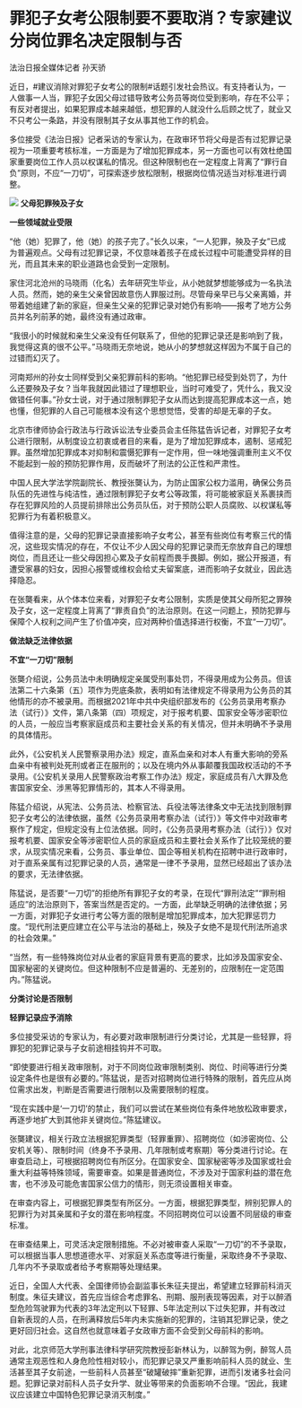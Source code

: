 # 罪犯子女考公限制要不要取消？专家建议分岗位罪名决定限制与否

法治日报全媒体记者 孙天骄

近日，#建议消除对罪犯子女考公的限制#话题引发社会热议。有支持者认为，一人做事一人当，罪犯子女因父母过错导致考公务员等岗位受到影响，存在不公平；有反对者提出，如果犯罪成本越来越低，想犯罪的人就没什么后顾之忧了，就业又不只考公一条路，并没有限制其子女从事其他工作的机会。

多位接受《法治日报》记者采访的专家认为，在政审环节将父母是否有过犯罪记录视为一项重要考核标准，一方面是为了增加犯罪成本，另一方面也可以有效杜绝国家重要岗位工作人员以权谋私的情况。但这种限制也在一定程度上背离了“罪行自负”原则，不应“一刀切”，可探索逐步放松限制，根据岗位情况适当对标准进行调整。

![](https://inews.gtimg.com/news_bt/OhhJjHm9zlYvAotO9TB_5LDILPBR3-KT5RWoPMphuNhS8AA/1000)
**父母犯罪殃及子女**

**一些领域就业受限**

“他（她）犯罪了，他（她）的孩子完了。”长久以来，“一人犯罪，殃及子女”已成为普遍观点。父母有过犯罪记录，不仅意味着孩子在成长过程中可能遭受异样的目光，而且其未来的职业道路也会受到一定限制。

家住河北沧州的马晓雨（化名）去年研究生毕业，从小她就梦想能够成为一名执法人员。然而，她的亲生父亲曾因故意伤人罪服过刑。尽管母亲早已与父亲离婚，并带着她组建了新的家庭，但亲生父亲的犯罪记录对她仍有影响——报考了地方公务员并名列前茅的她，最终没有通过政审。

“我很小的时候就和亲生父亲没有任何联系了，但他的犯罪记录还是影响到了我，我觉得这真的很不公平。”马晓雨无奈地说，她从小的梦想就这样因为不属于自己的过错而幻灭了。

河南郑州的孙女士同样受到父亲犯罪前科的影响。“他犯罪已经受到处罚了，为什么还要殃及子女？当年我就因此错过了理想职业，当时可难受了，凭什么，我又没做错任何事。”孙女士说，对于通过限制罪犯子女从而达到提高犯罪成本这一点，她也懂，但犯罪的人自己可能根本没有这个思想觉悟，受害的却是无辜的子女。

北京市律师协会行政法与行政诉讼法专业委员会主任陈猛告诉记者，对罪犯子女考公进行限制，从制度设立初衷或者目的来看，是为了增加犯罪成本，遏制、惩戒犯罪。虽然增加犯罪成本对抑制和震慑犯罪有一定作用，但一味地强调重刑主义不仅不能起到一般的预防犯罪作用，反而破坏了刑法的公正性和严肃性。

中国人民大学法学院副院长、教授张龑认为，为防止国家公权力滥用，确保公务员队伍的先进性与纯洁性，通过限制罪犯子女考公等政策，将可能被家庭关系裹挟而存在犯罪风险的人员提前排除出公务员队伍，对于预防公职人员腐败、以权谋私等犯罪行为有着积极意义。

值得注意的是，父母的犯罪记录直接影响子女考公，甚至有些岗位有考察三代的情况，这些现实情况的存在，不仅让不少人因父母的犯罪记录而无奈放弃自己的理想岗位，而且还让一些父母因担心累及子女前程而畏手畏脚。例如，据公开报道，有遭受家暴的妇女，因担心报警或维权会给丈夫留案底，进而影响子女就业，因此选择隐忍。

在张龑看来，从个体本位来看，对罪犯子女考公限制，实质是使其父母所犯之罪殃及子女，这一定程度上背离了“罪责自负”的法治原则。在这一问题上，预防犯罪与保障个人权利之间产生了价值冲突，应对两种价值选择进行权衡，不宜“一刀切”。

**做法缺乏法律依据**

**不宜“一刀切”限制**

张龑介绍说，公务员法中未明确规定亲属受刑事处罚，不得录用成为公务员。但该法第二十六条第（五）项作为兜底条款，表明如有法律规定不得录用为公务员的其他情形的亦不被录用。而根据2021年中共中央组织部发布的《公务员录用考察办法（试行）》文件，第八条第（四）项规定，对于报考机要、国家安全等涉密职位的人员，一般应当考察家庭成员和主要社会关系的有关情况，但并未明确不予录用的具体情形。

此外，《公安机关人民警察录用办法》规定，直系血亲和对本人有重大影响的旁系血亲中有被判处死刑或者正在服刑的；以及在境内外从事颠覆我国政权活动的不予录用。《公安机关录用人民警察政治考察工作办法》规定，家庭成员有八大罪及危害国家安全、涉黑等犯罪情形的，其本人不得录用。

陈猛介绍说，从宪法、公务员法、检察官法、兵役法等法律条文中无法找到限制罪犯子女考公的法律依据，虽然《公务员录用考察办法（试行）》等文件中对政审考察作了规定，但规定没有上位法依据。同时，《公务员录用考察办法（试行）》仅对报考机要、国家安全等涉密职位人员的家庭成员和主要社会关系作了比较笼统的要求，从现实情况来看，公务员、事业单位、国企等相关机构在招聘中进行政审时，对于直系亲属有过犯罪记录的人员，通常是一律不予录用，显然已经超出了该办法的要求，无法律依据。

陈猛说，是否要“一刀切”的拒绝所有罪犯子女的考录，在现代“罪刑法定”“罪刑相适应”的法治原则下，答案当然是否定的。一方面，此举缺乏明确的法律依据；另一方面，对罪犯子女进行考公等方面的限制是增加犯罪成本，加大犯罪惩罚力度。“现代刑法更应建立在公平与法治的基础上，殃及子女绝不是现代刑法所追求的社会效果。”

“当然，有一些特殊岗位对从业者的家庭背景有更高的要求，比如涉及国家安全、国家秘密的关键岗位。但这种限制不应是普遍的、无差别的，应限制在一定范围内。”陈猛说。

**分类讨论是否限制**

**轻罪记录应予消除**

多位接受采访的专家认为，有必要对政审限制进行分类讨论，尤其是一些轻罪，将罪犯的犯罪记录与子女前途相挂钩并不可取。

“即使要进行相关政审限制，对于不同岗位政审限制类别、岗位、时间等进行分类设定条件也是很有必要的。”陈猛说，是否对招聘岗位进行特殊的限制，首先应从岗位需求出发，判断是否需要进行限制以及需要限制的程度。

“现在实践中是‘一刀切’的禁止，我们可以尝试在某些岗位有条件地放松政审要求，再逐步地扩大到其他非关键岗位。”陈猛建议。

张龑建议，相关行政立法根据犯罪类型（轻罪重罪）、招聘岗位（如涉密岗位、公安机关等）、限制时间（终身不予录用、几年限制或考察期）等分类进行讨论。在审查启动上，可根据招聘岗位有所区分。在国家安全、国家秘密等涉及国家或社会重大利益等特殊领域，需要审查。如果是普通岗位，不涉及对于国家利益的潜在危害，也不涉及可能危害国家公信力的情形，则无须设置相关审查。

在审查内容上，可根据犯罪类型有所区分。一方面，根据犯罪类型，辨别犯罪人的犯罪行为对其亲属和子女的潜在影响程度。不同招聘岗位可以设置不同层级的审查标准。

在审查结果上，可灵活决定限制措施。不必对被审查人采取“一刀切”的不予录取，可以根据当事人思想道德水平、对家庭关系态度等进行衡量，采取终身不予录取、几年内不予录取或者给予考察期等处理结果。

近日，全国人大代表、全国律师协会副监事长朱征夫提出，希望建立轻罪前科消灭制度。朱征夫建议，首先应当综合考虑罪名、刑期、服刑表现等因素，对于以醉酒型危险驾驶罪为代表的3年法定刑以下轻罪、5年法定刑以下过失犯罪，并有改过自新表现的人员，在刑满释放后5年内未实施新的犯罪的，注销其犯罪记录，使之更好回归社会。这自然也就意味着子女政审方面不会受到父母前科的影响。

对此，北京师范大学刑事法律科学研究院教授彭新林认为，以醉驾为例，醉驾人员通常主观恶性和人身危险性相对较小，而犯罪记录又严重影响前科人员的就业、生活甚至其子女前途，一些前科人员甚至“破罐破摔”重新犯罪，进而引发诸多社会问题。犯罪记录对前科人员子女升学、就业等带来的负面影响不合理。“因此，我建议应该建立中国特色犯罪记录消灭制度。”

